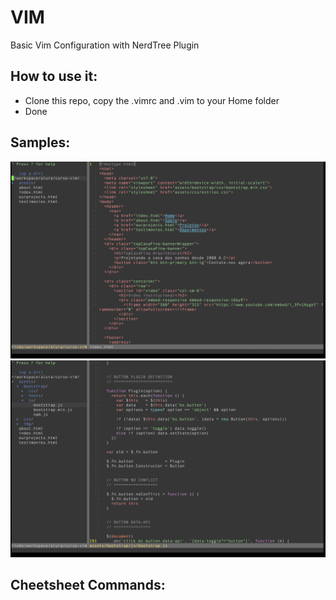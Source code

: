 # VIM
Basic Vim Configuration with NerdTree Plugin

## How to use it:
* Clone this repo, copy the .vimrc and .vim to your Home folder
* Done

## Samples:
![HTML Sample](HTMLSample.png)
![Javascript Sample](jsSample.png)

## Cheetsheet Commands:
